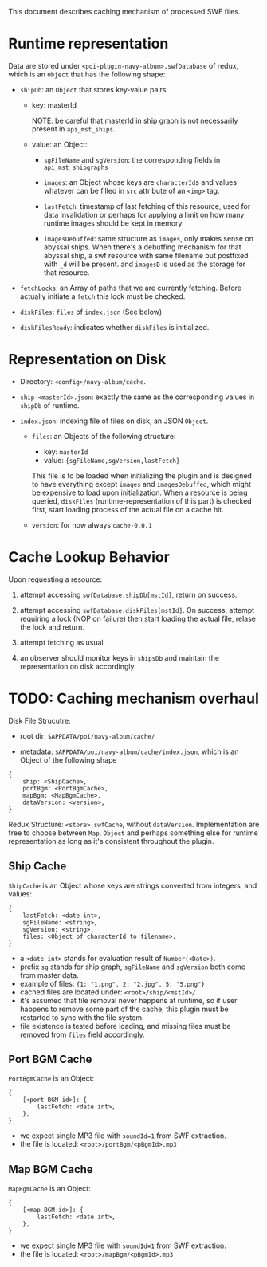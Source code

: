This document describes caching mechanism of processed SWF files.

# Runtime representation

Data are stored under `<poi-plugin-navy-album>.swfDatabase` of redux,
which is an `Object` that has the following shape:

- `shipDb`: an `Object` that stores key-value pairs

    - key: masterId

        NOTE: be careful that masterId in ship graph is not necessarily present
        in `api_mst_ships`.

    - value: an Object:

        - `sgFileName` and `sgVersion`: the corresponding fields in
          `api_mst_shipgraphs`

        - `images`: an Object whose keys are `characterId`s and values
          whatever can be filled in `src` attribute of an `<img>` tag.

        - `lastFetch`: timestamp of last fetching of this resource, used for
          data invalidation or perhaps for applying a limit on how many runtime
          images should be kept in memory

        - `imagesDebuffed`: same structure as `images`, only makes sense on abyssal ships.
          When there's a debuffing mechanism for that abyssal ship, a swf resource
          with same filename but postfixed with `_d` will be present. and `imagesD`
          is used as the storage for that resource.

- `fetchLocks`: an Array of paths that we are currently fetching.
  Before actually initiate a `fetch` this lock must be checked.

- `diskFiles`: `files` of `index.json` (See below)

- `diskFilesReady`: indicates whether `diskFiles` is initialized.

# Representation on Disk

- Directory: `<config>/navy-album/cache`.

- `ship-<masterId>.json`: exactly the same as the corresponding values in `shipDb` of runtime.

- `index.json`: indexing file of files on disk, an JSON `Object`.

    - `files`: an Objects of the following structure:

        - key: `masterId`
        - value: `{sgFileName,sgVersion,lastFetch}`

      This file is to be loaded when initializing the plugin and is designed to
      have everything except `images` and `imagesDebuffed`, which might be expensive
      to load upon initialization.
      When a resource is being queried, `diskFiles` (runtime-representation of this part)
      is checked first, start loading process of the actual file on a cache hit.

    - `version`: for now always `cache-0.0.1`

# Cache Lookup Behavior

Upon requesting a resource:

1. attempt accessing `swfDatabase.shipDb[mstId]`, return on success.

2. attempt accessing `swfDatabase.diskFiles[mstId]`.
   On success, attempt requiring a lock (NOP on failure) then start loading the actual file,
   relase the lock and return.

3. attempt fetching as usual

4. an observer should monitor keys in `shipsDb`
   and maintain the representation on disk accordingly.

# TODO: Caching mechanism overhaul

Disk File Strucutre:

- root dir: `$APPDATA/poi/navy-album/cache/`

- metadata: `$APPDATA/poi/navy-album/cache/index.json`, which is an Object of the following shape

```
{
    ship: <ShipCache>,
    portBgm: <PortBgmCache>,
    mapBgm: <MapBgmCache>,
    dataVersion: <version>,
}
```

Redux Structure: `<store>.swfCache`, without `dataVersion`.
Implementation are free to choose between `Map`, `Object` and perhaps something else
for runtime representation as long as it's consistent throughout the plugin.

## Ship Cache

`ShipCache` is an Object whose keys are strings converted from integers,
and values:

```
{
    lastFetch: <date int>,
    sgFileName: <string>,
    sgVersion: <string>,
    files: <Object of characterId to filename>,
}
```

- a `<date int>` stands for evaluation result of `Number(<Date>)`.
- prefix `sg` stands for ship graph, `sgFileName` and `sgVersion` both come from master data.
- example of files: `{1: "1.png", 2: "2.jpg", 5: "5.png"}`
- cached files are located under: `<root>/ship/<mstId>/`
- it's assumed that file removal never happens at runtime, so if user happens to
  remove some part of the cache, this plugin must be restarted to sync with the file system.
- file existence is tested before loading, and missing files must be removed from `files` field
  accordingly.

## Port BGM Cache

`PortBgmCache` is an Object:

```
{
    [<port BGM id>]: {
        lastFetch: <date int>,
    },
}
```

- we expect single MP3 file with `soundId=1` from SWF extraction.
- the file is located: `<root>/portBgm/<pBgmId>.mp3`

## Map BGM Cache

`MapBgmCache` is an Object:

```
{
    [<map BGM id>]: {
        lastFetch: <date int>,
    },
}
```

- we expect single MP3 file with `soundId=1` from SWF extraction.
- the file is located: `<root>/mapBgm/<pBgmId>.mp3`
